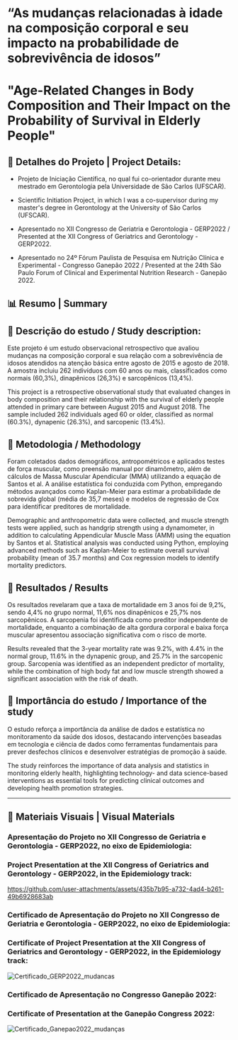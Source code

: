 # **“As mudanças relacionadas à idade na composição corporal e seu impacto na probabilidade de sobrevivência de idosos”**

# **"Age-Related Changes in Body Composition and Their Impact on the Probability of Survival in Elderly People"**



## **📌 Detalhes do Projeto | Project Details:**

- Projeto de Iniciação Científica, no qual fui co-orientador durante meu mestrado em Gerontologia pela Universidade de São Carlos (UFSCAR).

- Scientific Initiation Project, in which I was a co-supervisor during my master's degree in Gerontology at the University of São Carlos (UFSCAR).


- Apresentado no XII Congresso de Geriatria e Gerontologia - GERP2022 / Presented at the XII Congress of Geriatrics and Gerontology - GERP2022.

- Apresentado no 24º Fórum Paulista de Pesquisa em Nutrição Clínica e Experimental - Congresso Ganepão 2022 / Presented at the 24th São Paulo Forum of Clinical and Experimental Nutrition Research - Ganepão 2022.


## 📊 Resumo | Summary
## **🔹 Descrição do estudo / Study description:**

Este projeto é um estudo observacional retrospectivo que avaliou mudanças na composição corporal e sua relação com a sobrevivência de idosos atendidos na atenção básica entre agosto de 2015 e agosto de 2018. A amostra incluiu 262 indivíduos com 60 anos ou mais, classificados como normais (60,3%), dinapênicos (26,3%) e sarcopênicos (13,4%).

This project is a retrospective observational study that evaluated changes in body composition and their relationship with the survival of elderly people attended in primary care between August 2015 and August 2018. The sample included 262 individuals aged 60 or older, classified as normal (60.3%), dynapenic (26.3%), and sarcopenic (13.4%).

## **🔹 Metodologia / Methodology**
Foram coletados dados demográficos, antropométricos e aplicados testes de força muscular, como preensão manual por dinamômetro, além de cálculos de Massa Muscular Apendicular (MMA) utilizando a equação de Santos et al. A análise estatística foi conduzida com Python, empregando métodos avançados como Kaplan-Meier para estimar a probabilidade de sobrevida global (média de 35,7 meses) e modelos de regressão de Cox para identificar preditores de mortalidade.

Demographic and anthropometric data were collected, and muscle strength tests were applied, such as handgrip strength using a dynamometer, in addition to calculating Appendicular Muscle Mass (AMM) using the equation by Santos et al. Statistical analysis was conducted using Python, employing advanced methods such as Kaplan-Meier to estimate overall survival probability (mean of 35.7 months) and Cox regression models to identify mortality predictors.

## **🔹 Resultados / Results**

Os resultados revelaram que a taxa de mortalidade em 3 anos foi de 9,2%, sendo 4,4% no grupo normal, 11,6% nos dinapênicos e 25,7% nos sarcopênicos. A sarcopenia foi identificada como preditor independente de mortalidade, enquanto a combinação de alta gordura corporal e baixa força muscular apresentou associação significativa com o risco de morte.

Results revealed that the 3-year mortality rate was 9.2%, with 4.4% in the normal group, 11.6% in the dynapenic group, and 25.7% in the sarcopenic group. Sarcopenia was identified as an independent predictor of mortality, while the combination of high body fat and low muscle strength showed a significant association with the risk of death.


## **🔹 Importância do estudo / Importance of the study**
O estudo reforça a importância da análise de dados e estatística no monitoramento da saúde dos idosos, destacando intervenções baseadas em tecnologia e ciência de dados como ferramentas fundamentais para prever desfechos clínicos e desenvolver estratégias de promoção à saúde.

The study reinforces the importance of data analysis and statistics in monitoring elderly health, highlighting technology- and data science-based interventions as essential tools for predicting clinical outcomes and developing health promotion strategies.

---

## 📸 Materiais Visuais | Visual Materials

### **Apresentação do Projeto no XII Congresso de Geriatria e Gerontologia - GERP2022, no eixo de Epidemiologia:**
### **Project Presentation at the XII Congress of Geriatrics and Gerontology - GERP2022, in the Epidemiology track:**

https://github.com/user-attachments/assets/435b7b95-a732-4ad4-b261-49b6928683ab

### **Certificado de Apresentação do Projeto no XII Congresso de Geriatria e Gerontologia - GERP2022, no eixo de Epidemiologia:**
### **Certificate of Project Presentation at the XII Congress of Geriatrics and Gerontology - GERP2022, in the Epidemiology track:**

![Certificado_GERP2022_mudancas](https://github.com/user-attachments/assets/32692250-8a88-4b22-97be-58d169cb657b)

### **Certificado de Apresentação no Congresso Ganepão 2022:**
### **Certificate of Presentation at the Ganepão Congress 2022:**

![Certificado_Ganepao2022_mudanças](https://github.com/user-attachments/assets/a44dd16c-0948-4ca8-a158-d68f403928f0)
